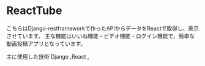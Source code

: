 # ReactTube

こちらはDjango-restframeworkで作ったAPIからデータをReactで取得し、表示させています。
主な機能はいいね機能・ビデオ機能・ログイン機能で、簡単な動画投稿アプリとなっています。

主に使用した技術
Django ,React ,



